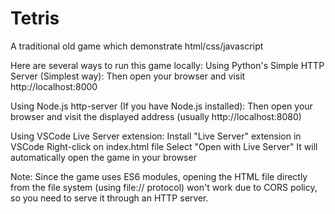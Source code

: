 # Tetris
A traditional old game which demonstrate html/css/javascript 

Here are several ways to run this game locally:
Using Python's Simple HTTP Server (Simplest way):
Then open your browser and visit http://localhost:8000

Using Node.js http-server (If you have Node.js installed):
Then open your browser and visit the displayed address (usually http://localhost:8080)

Using VSCode Live Server extension:
Install "Live Server" extension in VSCode
Right-click on index.html file
Select "Open with Live Server"
It will automatically open the game in your browser

Note: Since the game uses ES6 modules, opening the HTML file directly from the file system (using file:// protocol) won't work due to CORS policy, so you need to serve it through an HTTP server.
